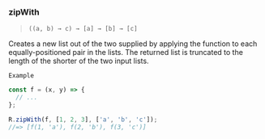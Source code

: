 ### zipWith

> ```((a, b) → c) → [a] → [b] → [c]```

Creates a new list out of the two supplied by applying the function to each equally-positioned pair in the lists. The returned list is truncated to the length of the shorter of the two input lists.

`Example`

```js
const f = (x, y) => {
  // ...
};

R.zipWith(f, [1, 2, 3], ['a', 'b', 'c']);
//=> [f(1, 'a'), f(2, 'b'), f(3, 'c')]
```